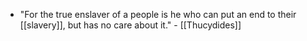 - "For the true enslaver of a people is he who can put an end to their [[slavery]], but has no care about it." - [[Thucydides]]